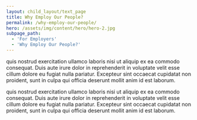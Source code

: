 ```yaml
---
layout: child_layout/text_page
title: Why Employ Our People?
permalink: /why-employ-our-people/
hero: /assets/img/content/hero/hero-2.jpg
subpage_path:
  - 'For Employers'
  - 'Why Employ Our People?'
---
```


quis nostrud exercitation ullamco laboris nisi ut aliquip ex ea commodo consequat. Duis aute irure dolor in reprehenderit in voluptate velit esse cillum dolore eu fugiat nulla pariatur. Excepteur sint occaecat cupidatat non proident, sunt in culpa qui officia deserunt mollit anim id est laborum.

quis nostrud exercitation ullamco laboris nisi ut aliquip ex ea commodo consequat. Duis aute irure dolor in reprehenderit in voluptate velit esse cillum dolore eu fugiat nulla pariatur. Excepteur sint occaecat cupidatat non proident, sunt in culpa qui officia deserunt mollit anim id est laborum.